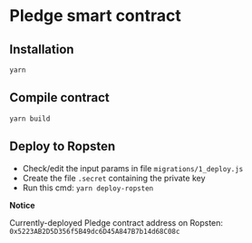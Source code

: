 # Pledge smart contract

## Installation

`yarn`

## Compile contract

`yarn build`

## Deploy to Ropsten

  - Check/edit the input params in file `migrations/1_deploy.js`
  - Create the file `.secret` containing the private key
  - Run this cmd: `yarn deploy-ropsten`

**Notice**

Currently-deployed Pledge contract address on Ropsten:
`0x5223AB2D5D356f5B49dc6D45A847B7b14d68C08c`
